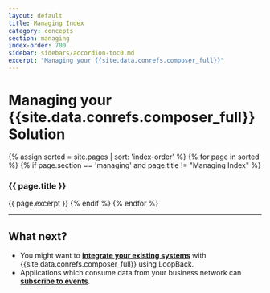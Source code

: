 ```yaml
---
layout: default
title: Managing Index
category: concepts
section: managing
index-order: 700
sidebar: sidebars/accordion-toc0.md
excerpt: "Managing your {{site.data.conrefs.composer_full}}"
---
```


# Managing your {{site.data.conrefs.composer_full}} Solution

{% assign sorted = site.pages | sort: 'index-order' %}
{% for page in sorted %}
{% if page.section == 'managing' and page.title != "Managing Index" %}
### {{ page.title }}
{{ page.excerpt }}
{% endif %}
{% endfor %}

---

## What next?

* You might want to [**integrate your existing systems**](../integrating/integrating-index.html) with {{site.data.conrefs.composer_full}} using LoopBack.
* Applications which consume data from your business network can [**subscribe to events**](../applications/subscribing-to-events.html).
